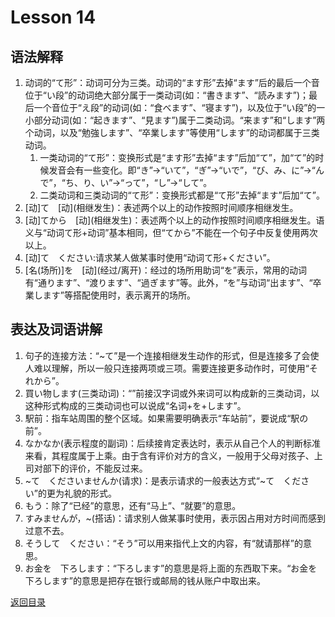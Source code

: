 # Lesson 14

## 语法解释

1. 动词的“て形”：动词可分为三类。动词的“ます形”去掉“ます”后的最后一个音位于“い段”的动词绝大部分属于一类动词(如：“書きます”、“読みます”)；最后一个音位于“え段”的动词(如：“食べます”、“寝ます”)，以及位于“い段”的一小部分动词(如：“起きます”、“見ます”)属于二类动词。“来ます”和“します”两个动词，以及“勉強します”、“卒業します”等使用“します”的动词都属于三类动词。
	1. 一类动词的“て形”：变换形式是“ます形”去掉“ます”后加“て”，加“て”的时候发音会有一些变化。即“き”->“いて”，“ぎ”->“いで”，“び、み、に”->“んで”，“ち、り、い”->“って”，“し”->“して”。
	2. 二类动词和三类动词的“て形”：变换形式都是“て形”去掉“ます”后加“て”。
2. \[动]て　\[动](相继发生)：表述两个以上的动作按照时间顺序相继发生。
3. \[动]てから　\[动](相继发生)：表述两个以上的动作按照时间顺序相继发生。语义与“动词て形+动词”基本相同，但“てから”不能在一个句子中反复使用两次以上。
4. [动]て　ください:请求某人做某事时使用“动词て形+ください”。
5. \[名(场所)]を　\[动](经过/离开)：经过的场所用助词“を”表示，常用的动词有“通ります”、“渡ります”、“過ぎます”等。此外，“を”与动词“出ます”、“卒業します”等搭配使用时，表示离开的场所。

## 表达及词语讲解

1. 句子的连接方法：“~て”是一个连接相继发生动作的形式，但是连接多了会使人难以理解，所以一般只连接两项或三项。需要连接更多动作时，可使用“それから”。
2. 買い物します(三类动词)：“”前接汉字词或外来词可以构成新的三类动词，以这种形式构成的三类动词也可以说成“名词+を+します”。
3. 駅前：指车站周围的整个区域。如果需要明确表示“车站前”，要说成“駅の前”。
4. なかなか(表示程度的副词)：后续接肯定表达时，表示从自己个人的判断标准来看，其程度属于上乘。由于含有评价对方的含义，一般用于父母对孩子、上司对部下的评价，不能反过来。
5. ~て　くださいませんか(请求)：是表示请求的一般表达方式“~て　ください”的更为礼貌的形式。
6. もう：除了“已经”的意思，还有“马上”、“就要”的意思。
7. すみませんが，~(搭话)：请求别人做某事时使用，表示因占用对方时间而感到过意不去。
8. そうして　ください：“そう”可以用来指代上文的内容，有“就请那样”的意思。
9. お金を　下ろします：“下ろします”的意思是将上面的东西取下来。“お金を　下ろします”的意思是把存在银行或邮局的钱从账户中取出来。

[返回目录](../../../../)
